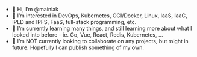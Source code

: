 - 👋 Hi, I’m @mainiak
- 👀 I’m interested in DevOps, Kubernetes, OCI/Docker, Linux, IaaS, IaaC, IPLD and IPFS, FaaS, full-stack programming, etc.
- 🌱 I’m currently learning many things, and still learning more about what I looked into before - ie. Go, Vue, React, Redis, Kubernetes, ...
- 💞️ I’m NOT currently looking to collaborate on any projects, but might in future. Hopefully I can publish something of my own.
<!--
- 📫 How to reach me ...
--->

<!---
mainiak/mainiak is a ✨ special ✨ repository because its `README.md` (this file) appears on your GitHub profile.
You can click the Preview link to take a look at your changes.
--->
